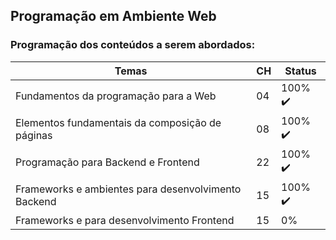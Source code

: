 ## Programação em Ambiente Web



### Programação dos conteúdos a serem abordados:

| Temas                                               | CH   |  Status                  |
| --------------------------------------------------- | ---- |  ----------------------  |
| Fundamentos da programação para a Web               | 04   |  100% :heavy_check_mark: |
| Elementos fundamentais da composição de páginas     | 08   |  100% :heavy_check_mark: |
| Programação para Backend e Frontend                 | 22   |  100% :heavy_check_mark: |
| Frameworks e ambientes para desenvolvimento Backend | 15   |  100% :heavy_check_mark: |
| Frameworks e para desenvolvimento Frontend          | 15   |  0%  |



